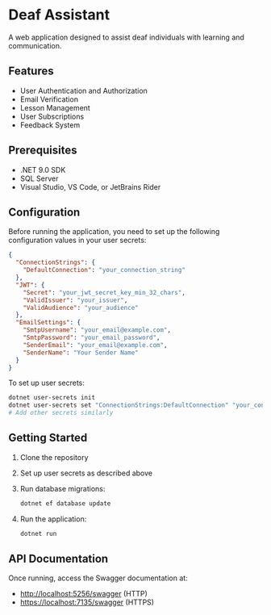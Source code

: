 # Deaf Assistant

A web application designed to assist deaf individuals with learning and communication.

## Features

- User Authentication and Authorization
- Email Verification
- Lesson Management
- User Subscriptions
- Feedback System

## Prerequisites

- .NET 9.0 SDK
- SQL Server
- Visual Studio, VS Code, or JetBrains Rider

## Configuration

Before running the application, you need to set up the following configuration values in your user secrets:

```json
{
  "ConnectionStrings": {
    "DefaultConnection": "your_connection_string"
  },
  "JWT": {
    "Secret": "your_jwt_secret_key_min_32_chars",
    "ValidIssuer": "your_issuer",
    "ValidAudience": "your_audience"
  },
  "EmailSettings": {
    "SmtpUsername": "your_email@example.com",
    "SmtpPassword": "your_email_password",
    "SenderEmail": "your_email@example.com",
    "SenderName": "Your Sender Name"
  }
}
```

To set up user secrets:

```bash
dotnet user-secrets init
dotnet user-secrets set "ConnectionStrings:DefaultConnection" "your_connection_string"
# Add other secrets similarly
```

## Getting Started

1. Clone the repository
2. Set up user secrets as described above
3. Run database migrations:

   ```bash
   dotnet ef database update
   ```

4. Run the application:

   ```bash
   dotnet run
   ```

## API Documentation

Once running, access the Swagger documentation at:

- <http://localhost:5256/swagger> (HTTP)
- <https://localhost:7135/swagger> (HTTPS)
